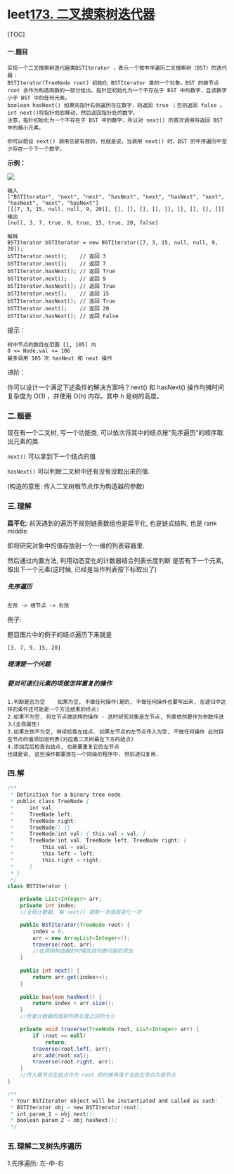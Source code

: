 # leet[173. 二叉搜索树迭代器](https://leetcode-cn.com/problems/binary-search-tree-iterator/)

[TOC]



#### 一.题目

```
实现一个二叉搜索树迭代器类BSTIterator ，表示一个按中序遍历二叉搜索树（BST）的迭代器：
BSTIterator(TreeNode root) 初始化 BSTIterator 类的一个对象。BST 的根节点 root 会作为构造函数的一部分给出。指针应初始化为一个不存在于 BST 中的数字，且该数字小于 BST 中的任何元素。
boolean hasNext() 如果向指针右侧遍历存在数字，则返回 true ；否则返回 false 。
int next()将指针向右移动，然后返回指针处的数字。
注意，指针初始化为一个不存在于 BST 中的数字，所以对 next() 的首次调用将返回 BST 中的最小元素。

你可以假设 next() 调用总是有效的，也就是说，当调用 next() 时，BST 的中序遍历中至少存在一个下一个数字。

```

**示例：**

![](D:\桌面传送\markdown文档收录\leet100\img\bst-tree.png)

```
输入
["BSTIterator", "next", "next", "hasNext", "next", "hasNext", "next", "hasNext", "next", "hasNext"]
[[[7, 3, 15, null, null, 9, 20]], [], [], [], [], [], [], [], [], []]
输出
[null, 3, 7, true, 9, true, 15, true, 20, false]

解释
BSTIterator bSTIterator = new BSTIterator([7, 3, 15, null, null, 9, 20]);
bSTIterator.next();    // 返回 3
bSTIterator.next();    // 返回 7
bSTIterator.hasNext(); // 返回 True
bSTIterator.next();    // 返回 9
bSTIterator.hasNext(); // 返回 True
bSTIterator.next();    // 返回 15
bSTIterator.hasNext(); // 返回 True
bSTIterator.next();    // 返回 20
bSTIterator.hasNext(); // 返回 False

```

提示：

    树中节点的数目在范围 [1, 105] 内
    0 <= Node.val <= 106
    最多调用 105 次 hasNext 和 next 操作


进阶：

你可以设计一个满足下述条件的解决方案吗？next() 和 hasNext() 操作均摊时间复杂度为 O(1) ，并使用 O(h) 内存。其中 h 是树的高度。



### 二.题要

现在有一个二叉树, 写一个功能类, 可以依次将其中的结点按"先序遍历"的顺序取出元素的类.

`next()` 可以拿到下一个结点的值

`hasNext()` 可以判断二叉树中还有没有没取出来的值.



(构造的意思: 传入二叉树根节点作为构造器的参数)





### 三.理解

**扁平化**: 前天遇到的遍历不规则链表数组也是扁平化, 也是链式结构, 也是 rank middle.

即将研究对象中的值存放到一个一维的列表容器里.

然后通过内置方法, 利用动态变化的计数器结合列表长度判断 是否有下一个元素, 取出下一个元素(这时候, 已经是当作列表按下标取出了)

##### 先序遍历

```
左孩 -> 根节点 -> 右孩
```

例子:

题目图片中的例子的结点遍历下来就是

```
[3, 7, 9, 15, 20]
```



##### 理清楚一个问题

##### 要对可递归元素的项做怎样重复的操作

```
1.判断是否为空	如果为空, 不做任何操作(是的, 不做任何操作也要写出来, 在递归中这样的条件还可能是一个方法结束的终点)
2.如果不为空, 将左节点做这样的操作 - 这时研究对象是左节点, 列表依然要作为参数传进入(全局属性)
3.如果左孩不为空, 继续检查左结点. 如果左节点的左节点传入为空, 不做任何操作 此时将左节点的值添加进列表(对应着二叉树最左下方的结点)
4.添加完后检查右结点, 也是要重复它的左节点
也就是说, 这些操作都要放在一个同级的程序中. 然后递归复用.
```



### 四.解

```java
/**
 * Definition for a binary tree node.
 * public class TreeNode {
 *     int val;
 *     TreeNode left;
 *     TreeNode right;
 *     TreeNode() {}
 *     TreeNode(int val) { this.val = val; }
 *     TreeNode(int val, TreeNode left, TreeNode right) {
 *         this.val = val;
 *         this.left = left;
 *         this.right = right;
 *     }
 * }
 */
class BSTIterator {

    private List<Integer> arr;
    private int index;
    //全局计数器, 每 next() 提取一次值就变化一次

    public BSTIterator(TreeNode root) {
        index = 0;
        arr = new ArrayList<Integer>();
        traverse(root, arr);
        //在调用构造器的时候完成列表内容的添加
    }
    
    public int next() {
        return arr.get(index++);
    }
    
    public boolean hasNext() {       
        return index < arr.size();
    }
    //检查计数器的值和列表长度之间的大小

    private void traverse(TreeNode root, List<Integer> arr) {
        if (root == null)
            return;            
        traverse(root.left, arr);
        arr.add(root.val);
        traverse(root.right, arr);
    }
    //传入根节点左结点作为 root 的时候等效于当前左节点为根节点
}

/**
 * Your BSTIterator object will be instantiated and called as such:
 * BSTIterator obj = new BSTIterator(root);
 * int param_1 = obj.next();
 * boolean param_2 = obj.hasNext();
 */
```





### 五.理解二叉树先序遍历

1.先序遍历: 左-中-右
